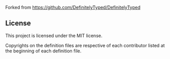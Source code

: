 Forked from https://github.com/DefinitelyTyped/DefinitelyTyped

## License

This project is licensed under the MIT license.

Copyrights on the definition files are respective of each contributor listed at the beginning of each definition file.